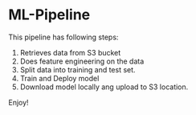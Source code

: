 # ML-Pipeline
This pipeline has following steps:
1. Retrieves data from S3 bucket
2. Does feature engineering on the data
3. Split data into training and test set.
4. Train and Deploy model
5. Download model locally ang upload to S3 location.

Enjoy!